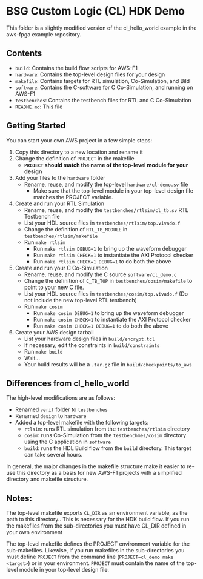 # BSG Custom Logic (CL) HDK Demo

This folder is a slightly modified version of the cl_hello_world example in the
aws-fpga example repository.

## Contents

- `build`: Contains the build flow scripts for AWS-F1
- `hardware`: Contains the top-level design files for your design
- `makefile`: Contains targets for RTL simulation, Co-Simulation, and Bild
- `software`: Contains the C-software for C Co-Simulation, and running on AWS-F1
- `testbenches`: Contains the testbench files for RTL and C Co-Simulation
- `README.md`: This file

## Getting Started

You can start your own AWS project in a few simple steps:

1. Copy this directory to a new location and rename it
2. Change the definition of `PROJECT` in the makefile
    - **`PROJECT` should match the name of the top-level module for your design**
3. Add your files to the `hardware` folder
    - Rename, reuse, and modify the top-level `hardware/cl-demo.sv` file
        - Make sure that the top-level module in your top-level design file matches the PROJECT variable.
4. Create and run your RTL Simulation
    - Rename, reuse, and modify the `testbenches/rtlsim/cl_tb.sv` RTL Testbench file
    - List your HDL source files in `testbenches/rtlsim/top.vivado.f`
    - Change the definition of `RTL_TB_MODULE` in `testbenches/rtlsim/makefile`
    - Run `make rtlsim`
        - Run `make rtlsim DEBUG=1` to bring up the waveform debugger
        - Run `make rtlsim CHECK=1` to instantiate the AXI Protocol checker
        - Run `make rtlsim CHECK=1 DEBUG=1` to do both the above
5. Create and run your C Co-Simulation
    - Rename, reuse, and modify the C source `software/cl_demo.c`
    - Change the definition of `C_TB_TOP` in `testbenches/cosim/makefile` to point to your new C file.
    - List your HDL source files in `testbenches/cosim/top.vivado.f` (Do not include the new top-level RTL testbench)
    - Run `make cosim`
        - Run `make cosim DEBUG=1` to bring up the waveform debugger
        - Run `make cosim CHECK=1` to instantiate the AXI Protocol checker
        - Run `make cosim CHECK=1 DEBUG=1` to do both the above
6. Create your AWS design tarball
    - List your hardware design files in `build/encrypt.tcl`
    - If necessary, edit the constraints in `build/constraints`
    - Run `make build`
    - Wait...
    - Your build results will be a `.tar.gz` file in `build/checkpoints/to_aws`

## Differences from cl_hello_world
The high-level modifications are as follows: 

- Renamed `verif` folder to `testbenches`
- Renamed `design` to `hardware`
- Added a top-level makefile with the following targets:
    - `rtlsim`: runs RTL simulation from the `testbenches/rtlsim` directory
    - `cosim`: runs Co-Simulation from the `testbenchmes/cosim` directory using
      the C application in `software`
    - `build`: runs the HDL Build flow from the `build` directory. This target can
      take several hours.

In general, the major changes in the makefile structure make it easier to re-use
this directory as a basis for new AWS-F1 projects with a simplified directory
and makefile structure.

## Notes:

The top-level makefile exports `CL_DIR` as an environment variable, as the path
to this directory.. This is necessary for the HDK build flow. If you run the
makefiles from the sub-directories you must have CL_DIR defined in your own
environment

The top-level makefile defines the PROJECT environment variable for the
sub-makefiles. Likewise, if you run makefiles in the sub-directories you must
define `PROJECT` from the command line (`PROJECT=cl_demo make <target>`) or in
your environment. `PROJECT` must contain the name of the top-level module in
your top-level design file.

